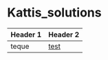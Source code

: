# Kattis_solutions
| Header 1 | Header 2 |
|----------|----------|
|teque|[test](kattis_solutions/teque.py)|
